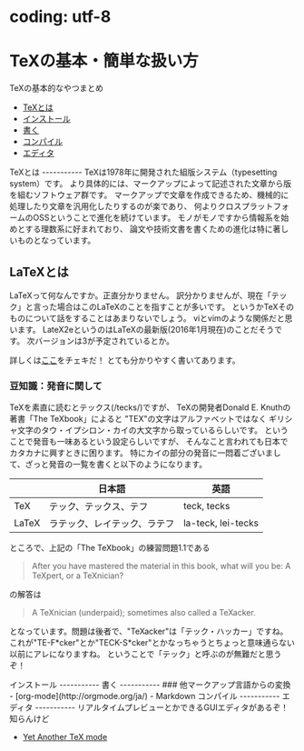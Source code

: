 # coding: utf-8
TeXの基本・簡単な扱い方
===========
TeXの基本的なやつまとめ

- [TeXとは](#about)
- [インストール](#install)
- [書く](#writing)
- [コンパイル](#compile)
- [エディタ](#editor)

<a name="about">
TeXとは
-----------
TeXは1978年に開発された組版システム（typesetting system）です。
より具体的には、マークアップによって記述された文章から版を組むソフトウェア群です。
マークアップで文章を作成できるため、機械的に処理したり文章を汎用化したりするのが楽であり、
何よりクロスプラットフォームのOSSということで進化を続けています。
モノがモノですから情報系を始めとする理数系に好まれており、
論文や技術文書を書くための進化は特に著しいものとなっています。

LaTeXとは
-----------
LaTeXって何なんですか。正直分かりません。
訳分かりませんが、現在「テック」と言った場合はこのLaTeXのことを指すことが多いです。
というかTeXそのものについて話をすることはあまりないでしょう。
viとvimのような関係だと思います。
LateX2eというのはLaTeXの最新版(2016年1月現在)のことだそうです。
次バージョンは3が予定されているとか。

詳しくは[ここ](https://oku.edu.mie-u.ac.jp/~okumura/texwiki/?LaTeX "LaTeX - TeX Wik")をチェキだ！
とても分かりやすく書いてあります。


### 豆知識：発音に関して
TeXを素直に読むとテックス(/tecks/)ですが、
TeXの開発者Donald E. Knuthの著書「The TeXbook」によると
"TEX"の文字はアルファベットではなく
ギリシャ文字のタウ・イプシロン・カイの大文字から取っているらしいです。
ということで発音も一味あるという設定らしいですが、
そんなこと言われても日本でカタカナに興すときに困ります。
特にカイの部分の発音に一悶着ございまして、ざっと発音の一覧を書くと以下のようになります。

|       | 日本語                       | 英語               |
|-------|------------------------------|--------------------|
| TeX   | テック、テックス、テフ       | teck, tecks        |
| LaTeX | ラテック、レイテック、ラテフ | la-teck, lei-tecks |

ところで、上記の「The TeXbook」の練習問題1.1である

> After you have mastered the material in this book, what will you be: A TeXpert, or a TeXnician?

の解答は

> A TeXnician (underpaid); sometimes also called a TeXacker.

となっています。問題は後者で、"TeXacker"は「テック・ハッカー」ですね。
これが"TE-F\*cker"とか"TECK-S\*cker"とかなっちゃうとちょっと意味通らない以前にアレになりますね。
ということで「テック」と呼ぶのが無難だと思うぞ！


<a name="install">
インストール
-----------

<a name="writing">
書く
-----------
### 他マークアップ言語からの変換
- [org-mode](http://orgmode.org/ja/)
- Markdown

<a name="compile">
コンパイル
-----------

<a name="editor">
エディタ
-----------
リアルタイムプレビューとかできるGUIエディタがあるぞ！知らんけど

- [Yet Another TeX mode](https://www.yatex.org)
